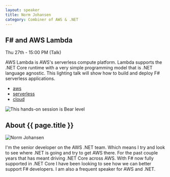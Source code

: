 ```yaml
---
layout: speaker
title: Norm Johansen
category: Combiner of AWS & .NET
---
```


<div class="row">
    <div class="col-md-6">
        <div class="speaker-talk">
            <div class="section-head">
                <h2 class="header-title">F# and AWS Lambda</h2>
                    <p class="header-desc">Thu 27th - 15:00 PM (Talk)</p>
            </div>
            <div>
                <p>
                    AWS Lambda is AWS's serverless compute platform. Lambda supports the .NET Core runtime with a very simple programming model that is .NET language agnostic. This lighting talk will show how to build and deploy F# serverless applications.
                </p>
            </div>
            <div>
                <div class="speaker-tag">
                    <ul class="tag">
                        <li><a href="#">aws</a></li>
						<li><a href="#">serverless</a></li>
						<li><a href="#">cloud</a></li>
                    </ul>
                </div>
                <div class="talk-level">
                    <img src="{{ site.baseurl }}public/assets/animals/bear.png" alt="This hands-on session is Bear level" />
                </div>	
            </div>
        </div>
    </div>
</div><!-- /.row -->
<div class="row">
    <div class="col-md-12">
        <div class="speaker-about">
            <div class="section-head">
                <h2 class="header-title">About {{ page.title }}</h2>
                <p class="header-desc">
                    <a href="https://twitter.com/socketnorm"><i class="fab fa-twitter"></i></a>
                </p>					
            </div>
            <div class="row">
                <div class="col-md-2">
                    <img src="{{ site.baseurl }}public/assets/speakers/2018/norm-johansen.jpg" alt="Norm Johansen" />
                </div>
                <div class="col-md-10">
                    <p>
                        I'm the senior developer on the AWS .NET team. Which means I try and look to see where .NET is going and try to get AWS there. For the past couple years that has meant driving .NET Core across AWS. With F# now fully supported in .NET Core I have been looking to see how we can better support F# developers. I am also a frequent speaker for AWS and .NET.
                    </p>
                </div>
            </div>       
        </div>
    </div>
</div>